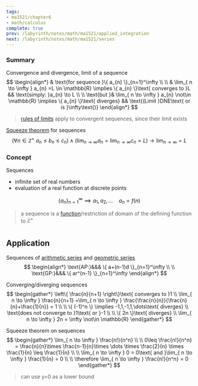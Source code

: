 ```yaml
---
tags:
- ma1521/chapter6
- math/calculus
complete: true
prev: /labyrinth/notes/math/ma1521/applied_integration
next: /labyrinth/notes/math/ma1521/series
---
```


   

### Summary
Convergence and divergence, limit of a sequence
$$
\begin{align*}
& \text{for sequence }\{ a_{n} \}_{n=1}^\infty \\
\\
& \lim_{ n \to \infty } a_{n} =L \in \mathbb{R} \implies \{ a_{n} \}\text{ converges to }L && \text{simply: }a_{n} \to L \\
\\
\text{but }& \lim_{ n \to \infty } a_{n} \not\in \mathbb{R} \implies \{ a_{n} \}\text{ diverges} && \text{(Limit }DNE\text{ or is }\infty\text{)}
\end{align*}
$$
> [rules of limits](/labyrinth/notes/math/ma1521/limits_&_continuity#^c0031f) apply to convergent sequences, since their limit exists

[Squeeze theorem](/labyrinth/notes/math/ma1521/limits_&_continuity#^0ae1b5) for sequences
$$
(\forall n \in \mathbb{Z}^+ \ a_{n}\leq b_{n}\leq c_{n}) \land (\lim_{ n \to \infty } a_{n} = \lim_{ n \to \infty } c_{n}=L) \to \lim_{ n \to \infty } =L
$$

### Concept
Sequences
- infinite set of real numbers
- evaluation of a real function at discrete points

$$
\{ a_{n} \}_{n=1}^\infty \implies a_{1}, a_{2}, \dots  \quad a_{n}=f(n)
$$
> a sequence is a [function](/labyrinth/notes/math/cs1231s/function_relations#^86d994)/restriction of domain of the defining function to $\mathbb{Z}^+$

#

## Application
Sequences of [arithmetic series](/labyrinth/notes/math/ma1301/arithmetic_series) and [geometric series](/labyrinth/notes/math/ma1301/geometric_series)
$$
\begin{align*}
\text{AP:}&&& \{ a+(n-1)d \}_{n=1}^\infty \\
\\
\text{GP:}&&& \{ ar^{n-1} \}_{n=1}^\infty
\end{align*}
$$

Converging/diverging sequences
$$
\begin{gather*}
\left\{  \frac{n}{n+1}  \right\}\text{ converges to }1 \\
\lim_{ n \to \infty } \frac{n}{n+1} =\lim_{ n \to \infty } \frac{\frac{n}{n}}{\frac{n}{n}+\frac{1}{n}} = 1 \\
\\
\{ (-1)^n \} \implies -1,1,-1,1,\dots\text{ diverges} \\
\text{does not converge to }1\text{ or }-1 \\
\\
\{ 2n \}\text{ diverges} \\
\lim_{ n \to \infty } 2n = \infty \not\in \mathbb{R}
\end{gather*}
$$

Squeeze theorem on sequences
$$
\begin{gather*}
\lim_{ n \to \infty } \frac{n!}{n^n} \\
\\
0\leq \frac{n!}{n^n} = \frac{n}{n}\times \frac{n-1}{n}\times \dots \times \frac{2}{n} \times \frac{1}{n} \leq \frac{1}{n} \\
\\
\lim_{ n \to \infty } 0 = 0\text{ and }\lim_{ n \to \infty } \frac{1}{n} = 0 \\
\\
\therefore \lim_{ n \to \infty } \frac{n!}{n^n}  = 0
\end{gather*}
$$
> can use y=0 as a lower bound